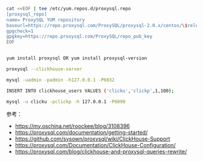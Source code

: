 ```bash
cat <<EOF | tee /etc/yum.repos.d/proxysql.repo
[proxysql_repo]
name= ProxySQL YUM repository
baseurl=https://repo.proxysql.com/ProxySQL/proxysql-2.0.x/centos/\$releasever
gpgcheck=1
gpgkey=https://repo.proxysql.com/ProxySQL/repo_pub_key
EOF


yum install proxysql OR yum install proxysql-version

proxysql --clickhouse-server

mysql -uadmin -padmin -h127.0.0.1 -P6032

INSERT INTO clickhouse_users VALUES ('clicku','clickp',1,100);

mysql -u clicku -pclickp -h 127.0.0.1 -P6090
```

参考：

- https://my.oschina.net/roockee/blog/3108396
- https://proxysql.com/documentation/getting-started/
- https://github.com/sysown/proxysql/wiki/ClickHouse-Support
- https://proxysql.com/Documentation/ClickHouse-Configuration/
- https://proxysql.com/blog/clickhouse-and-proxysql-queries-rewrite/

